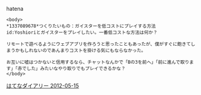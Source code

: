 
hatena

```
<body>
*1337089678*つくりたいもの：ガイスターを低コストにプレイする方法
id:Yoshioriとガイスターをプレイしたい。一番低コストな方法は何か？

リモートで遊べるようにウェブアプリを作ろうと思ったこともあったが、僕がすぐに飽きてしまうかもしれないのであんまりコストを掛ける気にもならなかった。

お互いに嘘はつかないと信用するなら、チャットなんかで「Bの3を前へ」「前に進んで取ります」「赤でした」みたいなやり取りでもプレイできるかな？
</body>
```


[はてなダイアリー 2012-05-15](https://nishiohirokazu.hatenadiary.org/archive/2012/05/15)